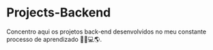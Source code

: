 # Projects-Backend
Concentro aqui os projetos back-end desenvolvidos no meu constante processo de aprendizado 💚💜💻🌎.
